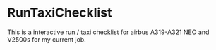 # RunTaxiChecklist
This is a interactive run / taxi checklist for airbus A319-A321 NEO and V2500s for my current job. 
